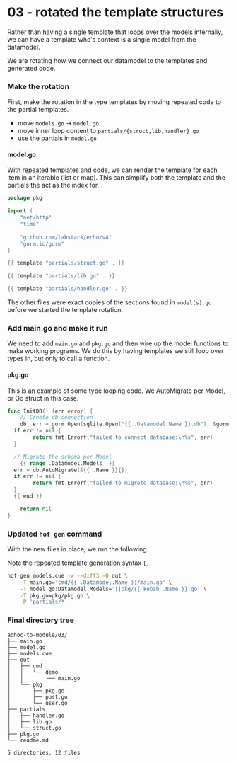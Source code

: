 # 03 - rotated the template structures

Rather than having a single template
that loops over the models internally,
we can have a template who's context
is a single model from the datamodel.

We are rotating how we connect our datamodel
to the templates and generated code.

### Make the rotation

First, make the rotation in the type templates
by moving repeated code to the partial templates.

- move `models.go` -> `model.go`
- move inner loop content to `partials/{struct,lib,handler}.go`
- use the partials in `model.go`

#### model.go

With repeated templates and code,
we can render the template for each
item in an iterable (list or map).
This can simplify both the template
and the partials the act as the index for.

```go
package pkg

import (
	"net/http"
	"time"
	
	"github.com/labstack/echo/v4"
	"gorm.io/gorm"
)

{{ template "partials/struct.go" . }}

{{ template "partials/lib.go" . }}

{{ template "partials/handler.go" . }}
```

The other files were exact copies of
the sections found in `model(s).go`
before we started the template rotation.


### Add main.go and make it run

We need to add `main.go` and `pkg.go`
and then wire up the model functions
to make working programs.
We do this by having templates we still
loop over types in, but only to call a function.

#### pkg.go

This is an example of some type looping code.
We AutoMigrate per Model, or Go struct in this case.

```go
func InitDB() (err error) {
	// Create db connection
	db, err = gorm.Open(sqlite.Open("{{ .Datamodel.Name }}.db"), &gorm.Config{})
  if err != nil {
		return fmt.Errorf("failed to connect database:\n%s", err)
  }

  // Migrate the schema per Model
	{{ range .Datamodel.Models -}}
  err = db.AutoMigrate(&{{ .Name }}{})
  if err != nil {
		return fmt.Errorf("failed to migrate database:\n%s", err)
  }
  {{ end }}

	return nil
}
```


### Updated `hof gen` command

With the new files in place, we run the following.

Note the repeated template generation syntax `[]`

```sh
hof gen models.cue -w --diff3 -O out \
	-T main.go='cmd/{{ .Datamodel.Name }}/main.go' \
	-T model.go:Datamodel.Models='[]pkg/{{ kebab .Name }}.go' \
	-T pkg.go=pkg/pkg.go \
	-P 'partials/*'
```

### Final directory tree

```text
adhoc-to-module/03/
├── main.go
├── model.go
├── models.cue
├── out
│   ├── cmd
│   │   └── demo
│   │       └── main.go
│   └── pkg
│       ├── pkg.go
│       ├── post.go
│       └── user.go
├── partials
│   ├── handler.go
│   ├── lib.go
│   └── struct.go
├── pkg.go
└── readme.md

5 directories, 12 files
```

